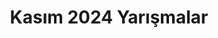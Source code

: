 ---
layout: monthly
title: "Kasım 2024 Yarışmalar"
key: "kasım 2024"
description: "Kasım 2024 son başvuru tarihli tüm edebiyat yarışmaları, senaryo yarışmaları, yazı yazma yarışmaları, öykü yarışmalarına buradan ulaşabilirsiniz."
permalink: "kasim-2024-yarismalar/"
---